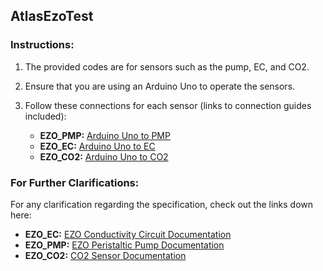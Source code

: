 ## AtlasEzoTest

### Instructions:

1. The provided codes are for sensors such as the pump, EC, and CO2.
2. Ensure that you are using an Arduino Uno to operate the sensors.
3. Follow these connections for each sensor (links to connection guides included):
   
   - **EZO_PMP:** [Arduino Uno to PMP](https://files.atlas-scientific.com/Arduino-Uno-PMP-sample-code.pdf)
   - **EZO_EC:** [Arduino Uno to EC](https://files.atlas-scientific.com/Arduino-Uno-EC-sample-code.pdf)
   - **EZO_CO2:** [Arduino Uno to CO2](https://files.atlas-scientific.com/Arduino-Uno-CO2-sample-code.pdf)

### For Further Clarifications:
For any clarification regarding the specification, check out the links down here:
- **EZO_EC:** [EZO Conductivity Circuit Documentation](https://atlas-scientific.com/embedded-solutions/ezo-conductivity-circuit/)
- **EZO_PMP:** [EZO Peristaltic Pump Documentation](https://atlas-scientific.com/peristaltic/ezo-pmp/)
- **EZO_CO2:** [CO2 Sensor Documentation](https://atlas-scientific.com/probes/co2-sensor/)
